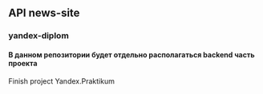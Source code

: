 ## API news-site
### yandex-diplom
#### В данном репозитории будет отдельно располагаться backend часть проекта
Finish project Yandex.Praktikum
